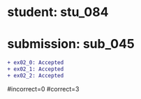 # student: stu_084
# submission: sub_045

```diff
+ ex02_0: Accepted
+ ex02_1: Accepted
+ ex02_2: Accepted
```
#incorrect=0
#correct=3
